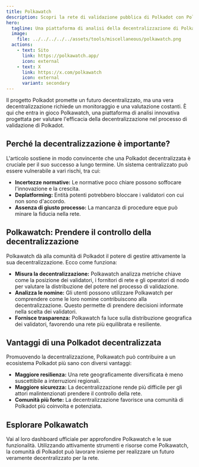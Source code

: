 ```yaml
---
title: Polkawatch
description: Scopri la rete di validazione pubblica di Polkadot con Polkawatch, lo strumento di analisi e monitoraggio della decentralizzazione di Polkadot.
hero:
  tagline: Una piattaforma di analisi della decentralizzazione di Polkadot.
  image: 
    file: ../../../../../assets/tools/miscellaneous/polkawatch.png
  actions:
    - text: Sito
      link: https://polkawatch.app/
      icon: external
    - text: X
      link: https://x.com/polkawatch
      icon: external
      variant: secondary
---  
```


Il progetto Polkadot promette un futuro decentralizzato, ma una vera decentralizzazione richiede un monitoraggio e una valutazione costanti. È qui che entra in gioco Polkawatch, una piattaforma di analisi innovativa progettata per valutare l'efficacia della decentralizzazione nel processo di validazione di Polkadot.

## Perché la decentralizzazione è importante?
L'articolo sostiene in modo convincente che una Polkadot decentralizzata è cruciale per il suo successo a lungo termine. Un sistema centralizzato può essere vulnerabile a vari rischi, tra cui:
- **Incertezze normative:** Le normative poco chiare possono soffocare l'innovazione e la crescita.
- **Deplatforming:** Entità potenti potrebbero bloccare i validatori con cui non sono d'accordo.
- **Assenza di giusto processo:** La mancanza di procedure eque può minare la fiducia nella rete.

## Polkawatch: Prendere il controllo della decentralizzazione
Polkawatch dà alla comunità di Polkadot il potere di gestire attivamente la sua decentralizzazione. Ecco come funziona:
- **Misura la decentralizzazione:** Polkawatch analizza metriche chiave come la posizione dei validatori, i fornitori di rete e gli operatori di nodo per valutare la distribuzione del potere nel processo di validazione.
- **Analizza le nomine:** Gli utenti possono utilizzare Polkawatch per comprendere come le loro nomine contribuiscono alla decentralizzazione. Questo permette di prendere decisioni informate nella scelta dei validatori.
- **Fornisce trasparenza:** Polkawatch fa luce sulla distribuzione geografica dei validatori, favorendo una rete più equilibrata e resiliente.

## Vantaggi di una Polkadot decentralizzata
Promuovendo la decentralizzazione, Polkawatch può contribuire a un ecosistema Polkadot più sano con diversi vantaggi:
- **Maggiore resilienza:** Una rete geograficamente diversificata è meno suscettibile a interruzioni regionali.
- **Maggiore sicurezza:** La decentralizzazione rende più difficile per gli attori malintenzionati prendere il controllo della rete.
- **Comunità più forte:** La decentralizzazione favorisce una comunità di Polkadot più coinvolta e potenziata.

## Esplorare Polkawatch
Vai al loro dashboard ufficiale per approfondire Polkawatch e le sue funzionalità. Utilizzando attivamente strumenti e risorse come Polkawatch, la comunità di Polkadot può lavorare insieme per realizzare un futuro veramente decentralizzato per la rete.